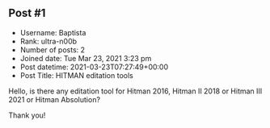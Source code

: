 ## Post #1
- Username: Baptista
- Rank: ultra-n00b
- Number of posts: 2
- Joined date: Tue Mar 23, 2021 3:23 pm
- Post datetime: 2021-03-23T07:27:49+00:00
- Post Title: HITMAN editation tools

Hello, is there any editation tool for Hitman 2016, Hitman II 2018 or Hitman III 2021 or Hitman Absolution? 


Thank you!
